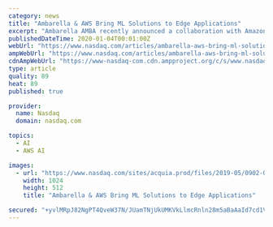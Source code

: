 ```yaml
---
category: news
title: "Ambarella & AWS Bring ML Solutions to Edge Applications"
excerpt: "Ambarella AMBA recently announced a collaboration with Amazon’s AMZN cloud computing arm, AWS, enabling customers to use Amazon SageMaker Neo cloud service to run ML models on devices based on ..."
publishedDateTime: 2020-01-04T00:01:00Z
webUrl: "https://www.nasdaq.com/articles/ambarella-aws-bring-ml-solutions-to-edge-applications-2020-01-03"
ampWebUrl: "https://www.nasdaq.com/articles/ambarella-aws-bring-ml-solutions-to-edge-applications-2020-01-03?amp"
cdnAmpWebUrl: "https://www-nasdaq-com.cdn.ampproject.org/c/s/www.nasdaq.com/articles/ambarella-aws-bring-ml-solutions-to-edge-applications-2020-01-03?amp"
type: article
quality: 89
heat: 89
published: true

provider:
  name: Nasdaq
  domain: nasdaq.com

topics:
  - AI
  - AWS AI

images:
  - url: "https://www.nasdaq.com/sites/acquia.prod/files/2019-05/0902-Q19%20Total%20Markets%20photos%20and%20gif_CC8.jpg"
    width: 1024
    height: 512
    title: "Ambarella & AWS Bring ML Solutions to Edge Applications"

secured: "+yvlMRpJ82NgPT4QveW37N/JUamTNjUkUMKVkLlmcRnln28m5aBaAaId7cd1V9GjXrv+bwXHFMOk6GvorLH2HPYMaO3xkk6ftq01ZNZi10e16B/LQiwIT/sbDWlwPT8UQOunAcLrC5vnfbSNiKTWVPWrMNf/AKDh2PiMI1YaZ5U29UbYTI8U7DFzeBKPjzTucCIkeAQLX+hopeyDzAfsIMyMvsSiPXyxphQOEYOrFbrGzK8Uut3Hs7Vu01eqq2fdbpDMCs7m1Mm5OxWGnNKDkLIcKQB+FA33xJMloPlf+ZJPfQfNWTqyrBNR+Ie0MSsM;rqUGjnWZ9Q2ys9P6NzFSmQ=="
---
```


